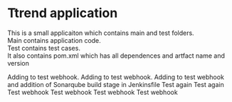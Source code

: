 # Ttrend application

This is a small applicaiton which contains main and test folders.  
Main contains application code.  
Test contains test cases.  
It also contains pom.xml which has all dependences and artfact name and version

Adding to test webhook.
Adding to test webhook.
Adding to test webhook and addition of Sonarqube build stage in Jenkinsfile
Test again
Test again
Test webhook
Test webhook
Test webhook
Test webhook
